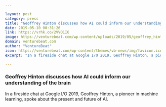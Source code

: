 ```yaml
---

layout: post
category: press
title: "Geoffrey Hinton discusses how AI could inform our understanding of the brain"
date: 2019-05-10 00:31:26
link: https://vrhk.co/2VVO1IO
image: https://venturebeat.com/wp-content/uploads/2019/05/geoffrey_hinton.png?w=1200&strip=all
domain: venturebeat.com
author: "VentureBeat"
icon: https://venturebeat.com/wp-content/themes/vb-news/img/favicon.ico
excerpt: "In a fireside chat at Google I/O 2019, Geoffrey Hinton, a pioneer in machine learning, spoke about the present and future of AI."

---
```


### Geoffrey Hinton discusses how AI could inform our understanding of the brain

In a fireside chat at Google I/O 2019, Geoffrey Hinton, a pioneer in machine learning, spoke about the present and future of AI.